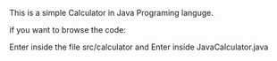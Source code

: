 This is a simple Calculator in Java Programing languge.

if you want to browse the code:

Enter inside the file src/calculator
and Enter inside JavaCalculator.java
